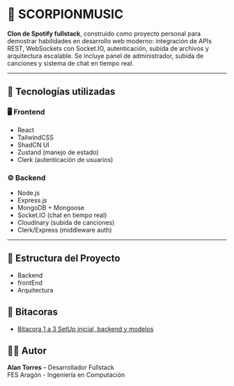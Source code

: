 # 🎵 SCORPIONMUSIC

**Clon de Spotify fullstack**, construido como proyecto personal para demostrar habilidades en desarrollo web moderno: integración de APIs REST, WebSockets con Socket.IO, autenticación, subida de archivos y arquitectura escalable. Se incluye panel de administrador, subida de canciones y sistema de chat en tiempo real.

---

## 🚀 Tecnologías utilizadas

### 🖥️ Frontend
- React
- TailwindCSS
- ShadCN UI
- Zustand (manejo de estado)
- Clerk (autenticación de usuarios)

### ⚙️ Backend
- Node.js
- Express.js
- MongoDB + Mongoose
- Socket.IO (chat en tiempo real)
- Cloudinary (subida de canciones)
- Clerk/Express (middleware auth)

---

## 📂 Estructura del Proyecto

- Backend
- frontEnd
- Arquitectura

## 📝 Bitacoras
- [Bitacora 1 a 3 SetUp inicial, backend y modelos](./docs/bitacora1-3.md)

## 👨‍💻 Autor

**Alan Torres** – Desarrollador Fullstack  
FES Aragón - Ingeniería en Computación